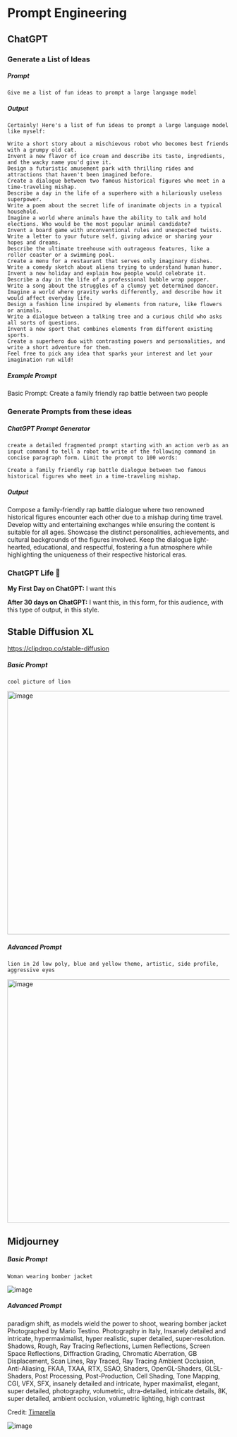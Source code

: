 # Prompt Engineering

## ChatGPT
### Generate a List of Ideas

##### Prompt
```
Give me a list of fun ideas to prompt a large language model
```

##### Output
```
Certainly! Here's a list of fun ideas to prompt a large language model like myself:

Write a short story about a mischievous robot who becomes best friends with a grumpy old cat.
Invent a new flavor of ice cream and describe its taste, ingredients, and the wacky name you'd give it.
Design a futuristic amusement park with thrilling rides and attractions that haven't been imagined before.
Create a dialogue between two famous historical figures who meet in a time-traveling mishap.
Describe a day in the life of a superhero with a hilariously useless superpower.
Write a poem about the secret life of inanimate objects in a typical household.
Imagine a world where animals have the ability to talk and hold elections. Who would be the most popular animal candidate?
Invent a board game with unconventional rules and unexpected twists.
Write a letter to your future self, giving advice or sharing your hopes and dreams.
Describe the ultimate treehouse with outrageous features, like a roller coaster or a swimming pool.
Create a menu for a restaurant that serves only imaginary dishes.
Write a comedy sketch about aliens trying to understand human humor.
Invent a new holiday and explain how people would celebrate it.
Describe a day in the life of a professional bubble wrap popper.
Write a song about the struggles of a clumsy yet determined dancer.
Imagine a world where gravity works differently, and describe how it would affect everyday life.
Design a fashion line inspired by elements from nature, like flowers or animals.
Write a dialogue between a talking tree and a curious child who asks all sorts of questions.
Invent a new sport that combines elements from different existing sports.
Create a superhero duo with contrasting powers and personalities, and write a short adventure for them.
Feel free to pick any idea that sparks your interest and let your imagination run wild!
```

##### Example Prompt
Basic Prompt: Create a family friendly rap battle between two people


### Generate Prompts from these ideas

##### ChatGPT Prompt Generator
```
create a detailed fragmented prompt starting with an action verb as an input command to tell a robot to write of the following command in concise paragraph form. Limit the prompt to 100 words:

Create a family friendly rap battle dialogue between two famous historical figures who meet in a time-traveling mishap.
```


##### Output

Compose a family-friendly rap battle dialogue where two renowned historical figures encounter each other due to a mishap during time travel. Develop witty and entertaining exchanges while ensuring the content is suitable for all ages. Showcase the distinct personalities, achievements, and cultural backgrounds of the figures involved. Keep the dialogue light-hearted, educational, and respectful, fostering a fun atmosphere while highlighting the uniqueness of their respective historical eras.


### ChatGPT Life 🤗
**My First Day on ChatGPT:** 
I want this


**After 30 days on ChatGPT:**
I want this,
in this form,
for this audience,
with this type of output,
in this style.



## Stable Diffusion XL
https://clipdrop.co/stable-diffusion

#####  Basic Prompt
```
cool picture of lion
```

<img width="552" alt="image" src="https://github.com/ai-kadhim/prompts/assets/37101144/bfb6db81-f3f3-41d9-bd83-823d4ab34b66">


##### Advanced Prompt 
```
lion in 2d low poly, blue and yellow theme, artistic, side profile, aggressive eyes
```

<img width="552" alt="image" src="https://github.com/ai-kadhim/prompts/assets/37101144/5f1a0ad6-8f07-486a-a246-b7191e2d7b4a">


## Midjourney

##### Basic Prompt
```
Woman wearing bomber jacket
```

![image](https://github.com/ai-kadhim/prompts/assets/37101144/0101fec0-204f-4298-a253-a91941a69b40)


##### Advanced Prompt

paradigm shift, as models wield the power to shoot, wearing bomber jacket Photographed by Mario Testino. Photography in Italy, Insanely detailed and intricate, hypermaximalist, hyper realistic, super detailed, super-resolution. Shadows, Rough, Ray Tracing Reflections, Lumen Reflections, Screen Space Reflections, Diffraction Grading, Chromatic Aberration, GB Displacement, Scan Lines, Ray Traced, Ray Tracing Ambient Occlusion, Anti-Aliasing, FKAA, TXAA, RTX, SSAO, Shaders, OpenGL-Shaders, GLSL-Shaders, Post Processing, Post-Production, Cell Shading, Tone Mapping, CGI, VFX, SFX, insanely detailed and intricate, hyper maximalist, elegant, super detailed, photography, volumetric, ultra-detailed, intricate details, 8K, super detailed, ambient occlusion, volumetric lighting, high contrast 

Credit: [Timarella](https://www.linkedin.com/in/timarella/)

![image](https://github.com/ai-kadhim/prompts/assets/37101144/aafa5273-514d-45de-9cf5-ca570ef984b3)

